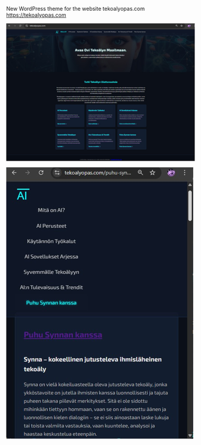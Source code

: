 New WordPress theme for the website tekoalyopas.com
https://tekoalyopas.com

![kuva](https://github.com/hennahoo/WordPress-Teema-tekoalyopas.com/raw/main/Screenshot_1.jpg)

![kuva](https://github.com/hennahoo/WordPress-Teema-tekoalyopas.com/raw/main/Screenshot_2.jpg)
